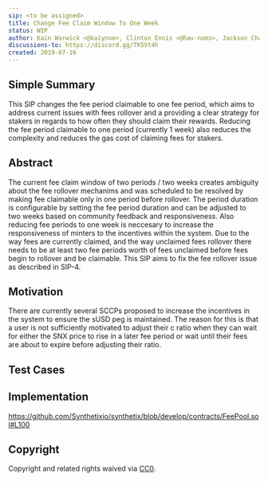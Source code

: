 ```yaml
---
sip: <to be assigned>
title: Change Fee Claim Window To One Week
status: WIP
author: Kain Warwick <@kaiynne>, Clinton Ennis <@hav-noms>, Jackson Chan (@jacko125)
discussions-to: https://discord.gg/TK5Vt4h
created: 2019-07-16
---
```


## Simple Summary
<!--"If you can't explain it simply, you don't understand it well enough." Provide a simplified and layman-accessible explanation of the SIP.-->
This SIP changes the fee period claimable to one fee period, which aims to address current issues with fees rollover and a providing a clear strategy for stakers in regards to how often they should claim their rewards. Reducing the fee period claimable to one period (currently 1 week) also reduces the complexity and reduces the gas cost of claiming fees for stakers.

## Abstract
<!--A short (~200 word) description of the technical issue being addressed.-->
The current fee claim window of two periods / two weeks creates ambiguity about the fee rollover mechanims and was scheduled to be resolved by making fee claimable only in one period before rollover. The period duration is configurable by setting the fee period duration and can be adjusted to two weeks based on community feedback and responsiveness. Also reducing fee periods to one week is neccesary to increase the responsiveness of minters to the incentives within the system. Due to the way fees are currently claimed, and the way unclaimed fees rollover there needs to be at least two fee periods worth of fees unclaimed before fees begin to rollover and be claimable. This SIP aims to fix the fee rollover issue as described in SIP-4.

## Motivation
<!--The motivation is critical for SIPs that want to change Synthetix. It should clearly explain why the existing protocol specification is inadequate to address the problem that the SIP solves. SIP submissions without sufficient motivation may be rejected outright.-->
There are currently several SCCPs proposed to increase the incentives in the system to ensure the sUSD peg is maintained. The reason for this is that a user is not sufficiently motivated to adjust their c ratio when they can wait for either the SNX price to rise in a later fee period or wait until their fees are about to expire before adjusting their ratio.

## Test Cases
<!--Test cases for an implementation are mandatory for SIPs but can be included with the implementation..-->

## Implementation
<!--The implementations must be completed before any SIP is given status "Implemented", but it need not be completed before the SIP is "Approved". While there is merit to the approach of reaching consensus on the specification and rationale before writing code, the principle of "rough consensus and running code" is still useful when it comes to resolving many discussions of API details.-->
https://github.com/Synthetixio/synthetix/blob/develop/contracts/FeePool.sol#L100


## Copyright
Copyright and related rights waived via [CC0](https://creativecommons.org/publicdomain/zero/1.0/).
